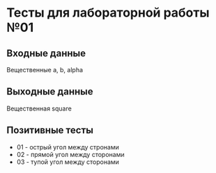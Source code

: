 # Тесты для лабораторной работы №01

## Входные данные
Вещественные a, b, alpha

## Выходные данные
Вещественная square

## Позитивные тесты
- 01 - острый угол между стронами
- 02 - прямой угол между сторонами
- 03 - тупой угол между сторонами

